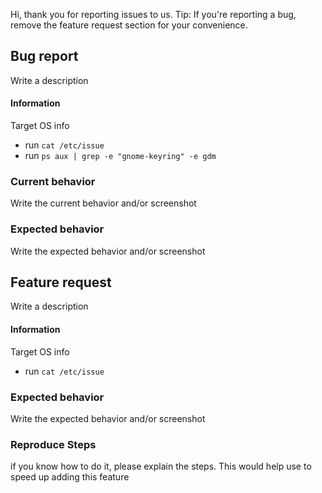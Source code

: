 Hi, thank you for reporting issues to us. 
Tip: If you're reporting a bug, remove the feature request section for your convenience. 

## Bug report

Write a description 

#### Information
Target OS info
- run `cat /etc/issue`
- run `ps aux | grep -e "gnome-keyring" -e gdm`

### Current behavior 
Write the current behavior and/or screenshot

### Expected behavior 
Write the expected behavior and/or screenshot

## Feature request
Write a description 
#### Information
Target OS info
- run `cat /etc/issue`

### Expected behavior 
Write the expected behavior and/or screenshot

### Reproduce Steps
if you know how to do it, please explain the steps. This would help use to speed up adding this feature 
